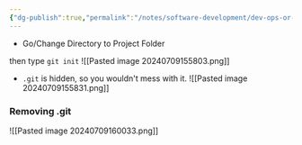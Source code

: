 ```yaml
---
{"dg-publish":true,"permalink":"/notes/software-development/dev-ops-or-tools/git/01-initialize-repository/","tags":["programming","Git"],"created":"2025-07-13T15:24:50.608+08:00"}
---
```


- Go/Change Directory to Project Folder

then type `git init`
![[Pasted image 20240709155803.png]]
- `.git` is hidden, so you wouldn't mess with it.
![[Pasted image 20240709155831.png]]

### Removing .git
![[Pasted image 20240709160033.png]]

